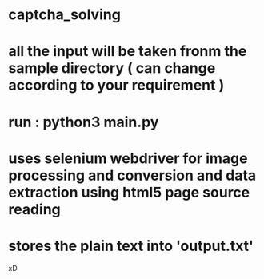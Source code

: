 # captcha_solving

# all the input will be taken fronm the sample directory ( can change according to your requirement ) 
# run : python3 main.py 
# uses selenium webdriver for image processing and conversion and data extraction using html5 page source reading 
# stores the plain text into 'output.txt' 

xD
